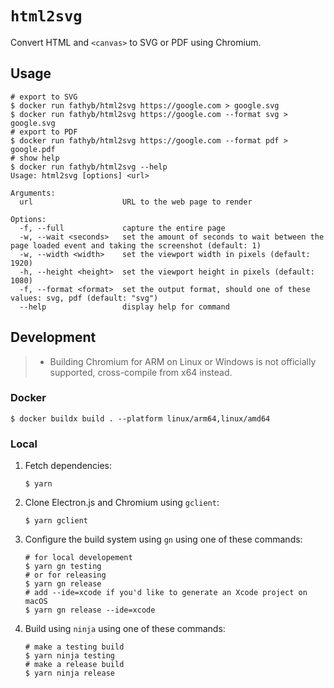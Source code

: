 # `html2svg`

Convert HTML and `<canvas>` to SVG or PDF using Chromium.

## Usage

```shell
# export to SVG
$ docker run fathyb/html2svg https://google.com > google.svg
$ docker run fathyb/html2svg https://google.com --format svg > google.svg
# export to PDF
$ docker run fathyb/html2svg https://google.com --format pdf > google.pdf
# show help
$ docker run fathyb/html2svg --help
Usage: html2svg [options] <url>

Arguments:
  url                    URL to the web page to render

Options:
  -f, --full             capture the entire page
  -w, --wait <seconds>   set the amount of seconds to wait between the page loaded event and taking the screenshot (default: 1)
  -w, --width <width>    set the viewport width in pixels (default: 1920)
  -h, --height <height>  set the viewport height in pixels (default: 1080)
  -f, --format <format>  set the output format, should one of these values: svg, pdf (default: "svg")
  --help                 display help for command
```

## Development

> - Building Chromium for ARM on Linux or Windows is not officially supported, cross-compile from x64 instead.

### Docker

```shell
$ docker buildx build . --platform linux/arm64,linux/amd64
```

### Local

1. Fetch dependencies:
    ```shell
    $ yarn
    ```
2. Clone Electron.js and Chromium using `gclient`:
    ```shell
    $ yarn gclient
    ```
3. Configure the build system using `gn` using one of these commands:
    ```shell
    # for local developement
    $ yarn gn testing
    # or for releasing
    $ yarn gn release
    # add --ide=xcode if you'd like to generate an Xcode project on macOS
    $ yarn gn release --ide=xcode
    ```
4. Build using `ninja` using one of these commands:
    ```shell
    # make a testing build
    $ yarn ninja testing
    # make a release build
    $ yarn ninja release
    ```
